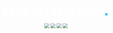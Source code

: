 <link rel="preconnect" href="https://fonts.googleapis.com">
<link rel="preconnect" href="https://fonts.gstatic.com" crossorigin>
<link href="https://fonts.googleapis.com/css2?family=Inter:wght@700;800&display=swap" rel="stylesheet">

<div align="center">
  <div style="font-family: inter; font-weight: 700; font-size: 3rem; color: white;">
    Håkon Harnes<span style="color: #38BDF8; font-weight: 800;">.</span>
  </div>

[![](https://img.shields.io/badge/-github-black?style=for-the-badge&logo=github)](https://github.com/hakonharnes)
[![](https://img.shields.io/badge/-linkedin-blue?style=for-the-badge&logo=linkedin)](https://www.linkedin.com/in/hakon-harnes/)
[![](https://img.shields.io/badge/-website-38BDF8?style=for-the-badge&logo=hypothesis&logoColor=white)](https://harnes.co/)
[![](https://img.shields.io/badge/-email-orange?style=for-the-badge&logo=maildotru&logoColor=white)](mailto:hakon@harnes.co)

</div>
